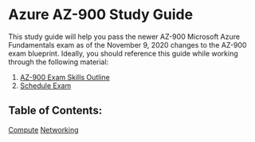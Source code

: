 # Azure AZ-900 Study Guide
This study guide will help you pass the newer AZ-900 Microsoft Azure Fundamentals exam as of the November 9, 2020 changes to the AZ-900 exam blueprint. Ideally, you should reference this guide while working through the following material:

  1. [AZ-900 Exam Skills Outline](https://query.prod.cms.rt.microsoft.com/cms/api/am/binary/RE3VwUY)
  2. [Schedule Exam](https://docs.microsoft.com/en-us/learn/certifications/exams/az-900)

## Table of Contents:

[Compute](./Notes/01-Compute/compute.md)
[Networking](./Notes/02-Networking/networking.md)

